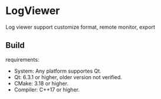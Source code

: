 # LogViewer

Log viewer support customize format, remote monitor, export

## Build

requirements:

- System: Any platform supportes Qt.
- Qt: 6.3.1 or higher, older version not verified.
- CMake: 3.18 or higher.
- Compiler: C++17 or higher.
